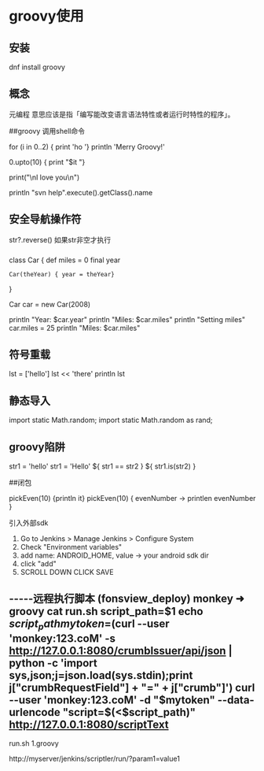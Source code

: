 # groovy使用

## 安装
dnf install groovy


## 概念
元编程 意思应该是指「编写能改变语言语法特性或者运行时特性的程序」。

##groovy 调用shell命令

for (i in 0..2) { print 'ho '}
println 'Merry Groovy!'

0.upto(10) { print "$it "}


print("\nI love you\n")


println "svn help".execute().getClass().name


## 安全导航操作符

str?.reverse()   如果str非空才执行

###
class Car {
    def miles = 0
    final year

    Car(theYear) { year = theYear}
}

Car car = new Car(2008)

println "Year: $car.year"
println "Miles: $car.miles"
println "Setting miles"
car.miles = 25
println "Miles: $car.miles"

## 符号重载

lst = ['hello']
lst << 'there'
println lst

## 静态导入
import static Math.random;
import static Math.random as rand;


## groovy陷阱

str1 = 'hello'
str1 = 'Hello'
${ str1 == str2 }
${ str1.is(str2) }

##闭包

pickEven(10) {println it}
pickEven(10) { evenNumber -> printlen evenNumber }


引入外部sdk
1. Go to Jenkins > Manage Jenkins > Configure System
2. Check "Environment variables"
3. add name: ANDROID_HOME, value -> your android sdk dir
4. click "add"
5. SCROLL DOWN CLICK SAVE


-----远程执行脚本
(fonsview_deploy) monkey ➜  groovy cat run.sh 
script_path=$1
echo $script_path
mytoken=$(curl --user 'monkey:123.coM' -s http://127.0.0.1:8080/crumbIssuer/api/json | python -c 'import sys,json;j=json.load(sys.stdin);print j["crumbRequestField"] + "=" + j["crumb"]')
curl --user 'monkey:123.coM' -d "$mytoken" --data-urlencode "script=$(<$script_path)" http://127.0.0.1:8080/scriptText
---
run.sh 1.groovy



http://myserver/jenkins/scriptler/run/<yourScriptId>?param1=value1